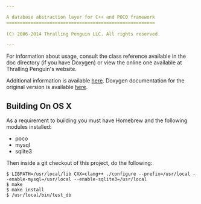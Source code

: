 ```yaml
---

A database abstraction layer for C++ and POCO framework
=======================================================
 
(C) 2006-2014 Thralling Penguin LLC. All rights reserved.

---
```


For information about usage, consult the class reference available
in the doc directory (if you have Doxygen) or view the online one
available at Thralling Penguin's website.

Additional information is available [here](82b4790abe34f97704f727bad1e222c83b2ee862). Doxygen documentation for the original version is available [here](http://www.thrallingpenguin.com/resources/dbabstract/).

Building On OS X
----------------

As a requirement to building you must have Homebrew and the following
modules installed:

* poco
* mysql
* sqlite3

Then inside a git checkout of this project, do the following:

    $ LIBPATH=/usr/local/lib CXX=clang++ ./configure --prefix=/usr/local --enable-mysql=/usr/local --enable-sqlite3=/usr/local
    $ make
    $ make install
    $ /usr/local/bin/test_db

